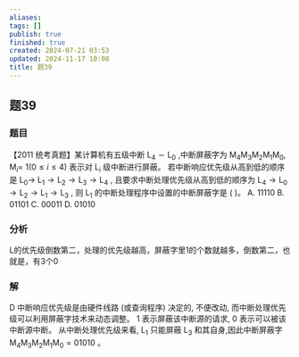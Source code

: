 ```yaml
---
aliases: 
tags: []
publish: true
finished: true
created: 2024-07-21 03:53
updated: 2024-11-17 10:08
title: 题39
---
```

## 题39
### 题目
【2011 统考真题】某计算机有五级中断 ${\mathrm{L}}_{4} \sim {\mathrm{L}}_{0}$ ,中断屏蔽字为 ${\mathrm{M}}_{4}{\mathrm{M}}_{3}{\mathrm{M}}_{2}{\mathrm{M}}_{1}{\mathrm{M}}_{0},{\mathrm{M}}_{i} =$ $1( {0 \leq i \leq 4})$ 表示对 ${\mathrm{L}}_{i}$ 级中断进行屏蔽。
若中断响应优先级从高到低的顺序是 ${\mathrm{L}}_{0} \rightarrow$ ${\mathrm{L}}_{1} \rightarrow {\mathrm{L}}_{2} \rightarrow {\mathrm{L}}_{3} \rightarrow {\mathrm{L}}_{4}$ ,
且要求中断处理优先级从高到低的顺序为 ${\mathrm{L}}_{4} \rightarrow {\mathrm{L}}_{0} \rightarrow {\mathrm{L}}_{2} \rightarrow {\mathrm{L}}_{1} \rightarrow {\mathrm{L}}_{3}$ ,
则 ${\mathrm{L}}_{1}$ 的中断处理程序中设置的中断屏蔽字是 ( )。
A. 11110 
B. 01101 
C. 00011 
D. 01010
### 分析
L的优先级倒数第二，处理的优先级越高，屏蔽字里1的个数就越多，倒数第二，也就是，有3个0
### 解
D
中断响应优先级是由硬件线路 (或查询程序) 决定的, 不便改动, 而中断处理优先级可以利用屏蔽字技术来动态调整。
1 表示屏蔽该中断源的请求, 0 表示可以被该中断源中断。
从中断处理优先级来看, ${\mathrm{L}}_{1}$ 只能屏蔽 ${\mathrm{L}}_{3}$ 和其自身,因此中断屏蔽字 ${\mathrm{M}}_{4}{\mathrm{M}}_{3}{\mathrm{M}}_{2}{\mathrm{M}}_{1}{\mathrm{M}}_{0} = {01010}$ 。

